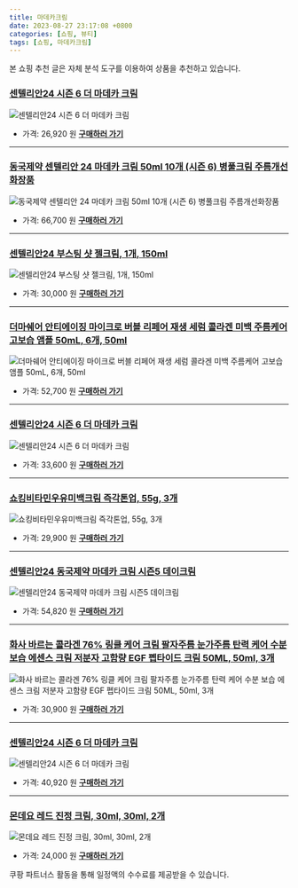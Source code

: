 ```yaml
---
title: 마데카크림
date: 2023-08-27 23:17:08 +0800
categories: [쇼핑, 뷰티]
tags: [쇼핑, 마데카크림]
---
```

본 쇼핑 추천 글은 자체 분석 도구를 이용하여 상품을 추천하고 있습니다.
### [센텔리안24 시즌 6 더 마데카 크림](https://link.coupang.com/re/AFFSDP?lptag=AF1030537&pageKey=6268053607&itemId=12021853840&vendorItemId=81879918754&traceid=V0-153-5cb1aa02a09e2f89&requestid=20230906231708029241337496&token=31850C%7CMIXED)
![센텔리안24 시즌 6 더 마데카 크림](https://ads-partners.coupang.com/image1/2_eq9-HgIkVsEKC7296AlkGUvEiMFPzLrv3D-WDsTlyL5e_4Dl9FagjAmqyc1Pw8Vd-TQ0-Q0vTrFlX0F3Guq5rgVsSdEFCAxfgyBQWvzJPr3uLom6UrZsk8-KfuGUbonG1VnRllsqTBvxeZadKCoKSyDINN-9bNiDv7mnJqhfHaYLCNUbO9CAcoKU6XM46rPg1V47S-UUfyNnojMkYQvWoifANsmuUjti0BF5cW2zcqi9KuuAv9vQLqMe8J6QVcjiEM8JL0VVdXhLNCvAa0YLPsQixs0DMag_piDtDo4Ns=)
- 가격: 26,920 원
[**구매하러 가기**](https://link.coupang.com/re/AFFSDP?lptag=AF1030537&pageKey=6268053607&itemId=12021853840&vendorItemId=81879918754&traceid=V0-153-5cb1aa02a09e2f89&requestid=20230906231708029241337496&token=31850C%7CMIXED)
---
### [동국제약 센텔리안 24 마데카 크림 50ml 10개 (시즌 6) 병풀크림 주름개선화장품](https://link.coupang.com/re/AFFSDP?lptag=AF1030537&pageKey=6268053607&itemId=18570305482&vendorItemId=86893077146&traceid=V0-153-5cb1aa02a09e2f89&requestid=20230906231708029241337496&token=31850C%7CMIXED)
![동국제약 센텔리안 24 마데카 크림 50ml 10개 (시즌 6) 병풀크림 주름개선화장품](https://ads-partners.coupang.com/image1/BaD5FnX3j0MS6ZS3BaRztnN9FIpT3m4cBvEWBizIimKWlpNmQWD1Zj45U4V22PsmJKuvo1WMXnWR2dKlvVAANa1m8Pt3hA2o3NTiuXLN2gBdXx9q7WzCv6XZDn-AeVYQrtEQknZySQEUWvogaYLJW07E9mtClLz1Wr5S2SnW7O3zRsp45NWi1YjJjfGqGveQUCXPLolRBoNal4bUHunN9FCW0pqErBs6C9d4oajQ2AmqBJPL3d7fYnhuzXgXE9pwbwDqK5eb2os0xdDWlA9CS093T9MB2iVozdz_8PZfpVu3)
- 가격: 66,700 원
[**구매하러 가기**](https://link.coupang.com/re/AFFSDP?lptag=AF1030537&pageKey=6268053607&itemId=18570305482&vendorItemId=86893077146&traceid=V0-153-5cb1aa02a09e2f89&requestid=20230906231708029241337496&token=31850C%7CMIXED)
---
### [센텔리안24 부스팅 샷 젤크림, 1개, 150ml](https://link.coupang.com/re/AFFSDP?lptag=AF1030537&pageKey=7572830630&itemId=19975049203&vendorItemId=87073537705&traceid=V0-153-5b2298c6f7f24b13&clickBeacon=DW%2F%2BK4aGph8kbRhoWLhLXVGmtcerZCGoh%2BEOOvQni9SqF8JunsOkTxDqEgfKBz8AkBV5WTCTa1je25GPmHH9IzqAJpyIOFTSVk4SbRJih4YIi%2FJzc30h4coaqd4C9iuZJcOj%2Fiis6IstqrWUl6QgSBPxPl5LRO0bYtXbGVvQV0k0MikB%2Byp188bmuyMzbgY2lPpEJXDK28lBjxKHcvzw8oqx%2FYKUfVddPTm13E9zdLjFZk2sg4%2B8ZpldCkJEj3Q%2FyycCv%2BHCi2vc9T3Bc8sduDe9Q8t3i8hK05CJnuWRaxxBasaJifPix6Fuuz5rb%2FdH38KIucdmfZ5Dt%2BMSF8wDWQcatmo6AYixfpAmvrf8OmH8F1kWaFAFvwbMn6RL6BRkUC1x0y6wOKlURlVydyLs8EAAQWVJr5HSLnRI1vSQ8Q0GIi%2BNR2F84Sv9vNoIFlogN73u4%2FPrNI2ZdYK1hx7vKzHtkua5uuwJMbAC%2FzSDcN%2Bro4iT3VEAORA13EShFDt5XmFRBtmF2Ra10IX8WPHZEl7rq%2BwcZDe5YdTIgfmGuMxJr1ouNDALoKMbvH4N%2FcJzAjyoaAjwBXQ%2Fxb5eEWLaiZR6h88LoBXjM%2FCNiu%2FfLfzLJTfO95QjOibMGNGubYorrNg2lTsgMsoqiIHDYA%2Flrsf194hJ9Y7sOXpCe33eZGjVXpHXFsEcry5xdcvOXlvVvYa6ygj0Scy1iZyhUHNKhQw%2FHuEWlkgkMrzf4kmCuLfa%2FXOJOmpRw80oGeU52XRngjBhOy4yQeAiEdOfoREN0Kpia1vE3u%2BNwOlL6gFfYoyPPcwq2ZJfXo0pEa0BAyNLUuiVo%2BpnyW1f2EET6zOFRa3NuKEyaCRPwX6ezBnUwFdAc5J0KwE962F9T8VBj7M6&requestid=20230906231708029241337496&token=31850C%7CMIXED)
![센텔리안24 부스팅 샷 젤크림, 1개, 150ml](https://ads-partners.coupang.com/image1/04cqrpF8Mt4j6pPd07zAupbB5Qmc56RPPHaw5oLl3Gmtq3mc2dJVHmjzpS3Hnv0VqGtnjwvy5jRiZkzlAsSQA1oMT_Zy1ehAWkE0Gt193zQDRpSc8dzA1PMLseRd3M-wU6HBCC-Hq4hVZT0mEHCGc7cxzj6Ph8n6UmpqvGe1r3E1EgiIleHw2d3dHKXKF9DkCx2FqaQTqW03wmIysl52VrrrRHZXxW9HoT7f35i0wajA5r5q9r9njTssmardml4-Gt13yxLuzQX2LOJ9MY7KT_PK8Ia0oVuXxYMeRkIzmLxIghVB)
- 가격: 30,000 원
[**구매하러 가기**](https://link.coupang.com/re/AFFSDP?lptag=AF1030537&pageKey=7572830630&itemId=19975049203&vendorItemId=87073537705&traceid=V0-153-5b2298c6f7f24b13&clickBeacon=DW%2F%2BK4aGph8kbRhoWLhLXVGmtcerZCGoh%2BEOOvQni9SqF8JunsOkTxDqEgfKBz8AkBV5WTCTa1je25GPmHH9IzqAJpyIOFTSVk4SbRJih4YIi%2FJzc30h4coaqd4C9iuZJcOj%2Fiis6IstqrWUl6QgSBPxPl5LRO0bYtXbGVvQV0k0MikB%2Byp188bmuyMzbgY2lPpEJXDK28lBjxKHcvzw8oqx%2FYKUfVddPTm13E9zdLjFZk2sg4%2B8ZpldCkJEj3Q%2FyycCv%2BHCi2vc9T3Bc8sduDe9Q8t3i8hK05CJnuWRaxxBasaJifPix6Fuuz5rb%2FdH38KIucdmfZ5Dt%2BMSF8wDWQcatmo6AYixfpAmvrf8OmH8F1kWaFAFvwbMn6RL6BRkUC1x0y6wOKlURlVydyLs8EAAQWVJr5HSLnRI1vSQ8Q0GIi%2BNR2F84Sv9vNoIFlogN73u4%2FPrNI2ZdYK1hx7vKzHtkua5uuwJMbAC%2FzSDcN%2Bro4iT3VEAORA13EShFDt5XmFRBtmF2Ra10IX8WPHZEl7rq%2BwcZDe5YdTIgfmGuMxJr1ouNDALoKMbvH4N%2FcJzAjyoaAjwBXQ%2Fxb5eEWLaiZR6h88LoBXjM%2FCNiu%2FfLfzLJTfO95QjOibMGNGubYorrNg2lTsgMsoqiIHDYA%2Flrsf194hJ9Y7sOXpCe33eZGjVXpHXFsEcry5xdcvOXlvVvYa6ygj0Scy1iZyhUHNKhQw%2FHuEWlkgkMrzf4kmCuLfa%2FXOJOmpRw80oGeU52XRngjBhOy4yQeAiEdOfoREN0Kpia1vE3u%2BNwOlL6gFfYoyPPcwq2ZJfXo0pEa0BAyNLUuiVo%2BpnyW1f2EET6zOFRa3NuKEyaCRPwX6ezBnUwFdAc5J0KwE962F9T8VBj7M6&requestid=20230906231708029241337496&token=31850C%7CMIXED)
---
### [더마쉐어 안티에이징 마이크로 버블 리페어 재생 세럼 콜라겐 미백 주름케어 고보습 앰플 50mL, 6개, 50ml](https://link.coupang.com/re/AFFSDP?lptag=AF1030537&pageKey=7175947286&itemId=18088800148&vendorItemId=85241398847&traceid=V0-153-0502fe12997fa42d&clickBeacon=DW%2F%2BK4aGph8kbRhoWLhLXVGmtcerZCGoh%2BEOOvQni9SqF8JunsOkTxDqEgfKBz8AkBV5WTCTa1je25GPmHH9IzqAJpyIOFTSVk4SbRJih4Z32nk%2BI7vmVvFfW6Ti1146JcOj%2Fiis6IstqrWUl6QgSH1a5dbVtirb2DdkfPVS4bTDSFSnYso3ULWvqmFDMbV2lPpEJXDK28lBjxKHcvzw8oqx%2FYKUfVddPTm13E9zdLjFZk2sg4%2B8ZpldCkJEj3Q%2F0Foj2urC6DpaGU26HKT1AivxYhKibWhCWc84QgNaNoj9dMHYymzIWnNSO7ygwk5kwHBdNUfGtWt30s4%2Fea0sZ520W4rK%2BUQo7EiEboTlO1z5xUMhLsOl%2Bz2FzahLwx9sTEeHNZ048N7L1TClS3MK%2BmpDqd83mt48a%2BYf9lZvRMr6tXj6mNUCIPeopoULpQ0sIZu7ynCeHtbZuuRLIll96MLJ2rjO27ktDAl35cwUMIZJr1ouNDALoKMbvH4N%2FcJzAjyoaAjwBXQ%2Fxb5eEWLaiTldW2n33Z%2BoCC7VKgF3HnnWz9jPcDvLUw8b2KL%2BzLs1EM0Df%2Fc%2BuwC8N14oKmNQUxik8XG7KtnpedTaJ0GXOnFk9UEWq61g5DKYSIVu0k3%2BLidtLI5R8bbliEkvpgvU0Zd%2FB%2Bc4n3TXtAUscEOO20iv08YmtZTZgmU7rFv00D1nRd2WpEOvj6QQaekKbElAy6DFHgXhEUBO5VWC1H5ZlhGSkt53VAGkE%2FYvn4FAKpRr25vI5DYLmRRPOMiT2cK86B6DSP%2FQR3TtvfQjjqNUousdcZw5OyoQN6vXsfWm%2B0y3HNh2YBxIQcYbsK71100hQK2ilFOAGrl%2F07sW1m0sfyMhlMLyWkmZtYwdeFmCFQ%2Fo&requestid=20230906231708029241337496&token=31850C%7CMIXED)
![더마쉐어 안티에이징 마이크로 버블 리페어 재생 세럼 콜라겐 미백 주름케어 고보습 앰플 50mL, 6개, 50ml](https://ads-partners.coupang.com/image1/ucdUoe9umlAywEJ-uT_zvpKw5LKpCXsJWnmePIswCA3KrM_xRjPkwLj0dbUVogiyVt7pfmXNRP3lUh5cbXj0iMYbG4Wwf_ZIMFk9g_RquJ7tnw7yK1cz11QyOFCRdGlrTJ37Gv4-V3ZNN7rbO4jLylpSi7-ypXXfrF60XZOWnTCFpNumYRKnSC6o9CpzqJQ_9YN0YVBvzxyq1K-MlrJc4yCgErXz0ybLE4BfXTkYqBiVrz4F11KYp8ebqutOyelHMhQjcALEQ1_wSLxBhnSb_HCV8_Hj0RDTrKLCSbZpxBqU-haH)
- 가격: 52,700 원
[**구매하러 가기**](https://link.coupang.com/re/AFFSDP?lptag=AF1030537&pageKey=7175947286&itemId=18088800148&vendorItemId=85241398847&traceid=V0-153-0502fe12997fa42d&clickBeacon=DW%2F%2BK4aGph8kbRhoWLhLXVGmtcerZCGoh%2BEOOvQni9SqF8JunsOkTxDqEgfKBz8AkBV5WTCTa1je25GPmHH9IzqAJpyIOFTSVk4SbRJih4Z32nk%2BI7vmVvFfW6Ti1146JcOj%2Fiis6IstqrWUl6QgSH1a5dbVtirb2DdkfPVS4bTDSFSnYso3ULWvqmFDMbV2lPpEJXDK28lBjxKHcvzw8oqx%2FYKUfVddPTm13E9zdLjFZk2sg4%2B8ZpldCkJEj3Q%2F0Foj2urC6DpaGU26HKT1AivxYhKibWhCWc84QgNaNoj9dMHYymzIWnNSO7ygwk5kwHBdNUfGtWt30s4%2Fea0sZ520W4rK%2BUQo7EiEboTlO1z5xUMhLsOl%2Bz2FzahLwx9sTEeHNZ048N7L1TClS3MK%2BmpDqd83mt48a%2BYf9lZvRMr6tXj6mNUCIPeopoULpQ0sIZu7ynCeHtbZuuRLIll96MLJ2rjO27ktDAl35cwUMIZJr1ouNDALoKMbvH4N%2FcJzAjyoaAjwBXQ%2Fxb5eEWLaiTldW2n33Z%2BoCC7VKgF3HnnWz9jPcDvLUw8b2KL%2BzLs1EM0Df%2Fc%2BuwC8N14oKmNQUxik8XG7KtnpedTaJ0GXOnFk9UEWq61g5DKYSIVu0k3%2BLidtLI5R8bbliEkvpgvU0Zd%2FB%2Bc4n3TXtAUscEOO20iv08YmtZTZgmU7rFv00D1nRd2WpEOvj6QQaekKbElAy6DFHgXhEUBO5VWC1H5ZlhGSkt53VAGkE%2FYvn4FAKpRr25vI5DYLmRRPOMiT2cK86B6DSP%2FQR3TtvfQjjqNUousdcZw5OyoQN6vXsfWm%2B0y3HNh2YBxIQcYbsK71100hQK2ilFOAGrl%2F07sW1m0sfyMhlMLyWkmZtYwdeFmCFQ%2Fo&requestid=20230906231708029241337496&token=31850C%7CMIXED)
---
### [센텔리안24 시즌 6 더 마데카 크림](https://link.coupang.com/re/AFFSDP?lptag=AF1030537&pageKey=6268053607&itemId=16304337628&vendorItemId=86893077186&traceid=V0-153-5cb1aa02a09e2f89&requestid=20230906231708029241337496&token=31850C%7CMIXED)
![센텔리안24 시즌 6 더 마데카 크림](https://ads-partners.coupang.com/image1/QA44p346-pXhm-hOQHq212H9jhvbDEqzUW8ESBWtOkd0Ba55OSOTG_VMYajulueUU5RrKrciFLwC7Iy49ZLSoawWMC0ulWjJ5h7zxRhHW7-GaVLTXPO_KbamLsI6Shk3YDooFnKSX1UQaupzFKhso-0p8rcU7LyQco9nVAZJtVkW6hL4lzeHSWIwFZj4OgJ5j0fPLremaO_pbduWVvh2MwKeSN10pK9cDyt9D50vPseVhEDUtZ7XRnTLXTpgE6CfYzYI8WLusbXexLRdnWL-CyXV9uTCIHDMVynwXdthwFk=)
- 가격: 33,600 원
[**구매하러 가기**](https://link.coupang.com/re/AFFSDP?lptag=AF1030537&pageKey=6268053607&itemId=16304337628&vendorItemId=86893077186&traceid=V0-153-5cb1aa02a09e2f89&requestid=20230906231708029241337496&token=31850C%7CMIXED)
---
### [쇼킹비타민우유미백크림 즉각톤업, 55g, 3개](https://link.coupang.com/re/AFFSDP?lptag=AF1030537&pageKey=239025537&itemId=15606937430&vendorItemId=71038301023&traceid=V0-153-f69d7b36200902e6&clickBeacon=DW%2F%2BK4aGph8kbRhoWLhLXVGmtcerZCGoh%2BEOOvQni9SqF8JunsOkTxDqEgfKBz8AkBV5WTCTa1je25GPmHH9IzqAJpyIOFTSVk4SbRJih4asdEoM3xCFBg2aL2xXwnvvjRcY6Zdg0h8VHDULwHsaco5xkkVRpkEg7Y9fkeuTDjCNvOKn1UrrGHhvD6%2BSer23lPpEJXDK28lBjxKHcvzw8oqx%2FYKUfVddPTm13E9zdLjFZk2sg4%2B8ZpldCkJEj3Q%2FKcAM7WRQgw0R75yMcwkiViyttfQb14mN8PrjIKCFrGbQs%2FZ2iwSmmro5fhQqQE5KwHBdNUfGtWt30s4%2Fea0sZ7Rgm0Zek93mNuMInAD39Ip9CJlQr6%2FjJxeHcSti6hKo80VoxcMCpDUCqatrQ6de0DkyVTqjfZlDuZFwx1HwVUflMU0qJNrxy%2FD3qCvjOSrFaNbDUqf88ujO0wBkpvqVqZId11tmDwlirK3fmVeCY3Vb%2F2D16KuwR7DLip6eQHMQi5oYRqRk94%2BkAVqiRbS4Zkefikh1PxYEgotypuhLuHqvHgh0KaAoy3UHAOAkHC9NXStrHVnPAgy%2FZFuc9faczzn%2F0pjaItoqy79%2Ft5Da00w3815mRyiSVOzkOMCXSyVAq%2FOlZZEuQ%2FcdVmb%2BkD85uR227Wd7vLJYbYfLePbN4BlKvXRY%2FyegpWzJ3bmveWuq4LjrnWu5D%2FC%2FFrMne1csEVeZ%2Fl3b7FGhd3DwLY3pT1KIKIMUVuB%2BEWQceL8f6kXZxZMqRe1546hFrWf%2BogyWCro%2FYAPlfY1UOgpHEHe0EFEvcGdXqcVifX6kBf7i1RbJYCwlNaiFyRf0%2F8qrvzrdYtWHApaR5q25%2BlYIIaddsE6ERDWD7afuyIqrqtZbSUiz&requestid=20230906231708029241337496&token=31850C%7CMIXED)
![쇼킹비타민우유미백크림 즉각톤업, 55g, 3개](https://ads-partners.coupang.com/image1/TkqKNwMZ-K8WHTBRTgldF1pcoLOxEERSuA0Qpf6D7aUif3xSRHpiaN5QCmBCaOxFEvcaqmMSOJN1VJqfxT7Pwae44t0rD8We-Nh2GSwS4_-_1etot1cPf6AHZ90YZi2sTRgXi81SVOeekEYR5aYXFC3WHXnzSIE5-KWybGQeerpqYJgfcp04GfUtSdPJyJWOXDEcHkBhcR2pE41wsvnN2PWdwnM4pK2iwf5_UXQUDLdkynznNTFnik1KZS6z7KpWg4oAJJ6dn5QUXQ==)
- 가격: 29,900 원
[**구매하러 가기**](https://link.coupang.com/re/AFFSDP?lptag=AF1030537&pageKey=239025537&itemId=15606937430&vendorItemId=71038301023&traceid=V0-153-f69d7b36200902e6&clickBeacon=DW%2F%2BK4aGph8kbRhoWLhLXVGmtcerZCGoh%2BEOOvQni9SqF8JunsOkTxDqEgfKBz8AkBV5WTCTa1je25GPmHH9IzqAJpyIOFTSVk4SbRJih4asdEoM3xCFBg2aL2xXwnvvjRcY6Zdg0h8VHDULwHsaco5xkkVRpkEg7Y9fkeuTDjCNvOKn1UrrGHhvD6%2BSer23lPpEJXDK28lBjxKHcvzw8oqx%2FYKUfVddPTm13E9zdLjFZk2sg4%2B8ZpldCkJEj3Q%2FKcAM7WRQgw0R75yMcwkiViyttfQb14mN8PrjIKCFrGbQs%2FZ2iwSmmro5fhQqQE5KwHBdNUfGtWt30s4%2Fea0sZ7Rgm0Zek93mNuMInAD39Ip9CJlQr6%2FjJxeHcSti6hKo80VoxcMCpDUCqatrQ6de0DkyVTqjfZlDuZFwx1HwVUflMU0qJNrxy%2FD3qCvjOSrFaNbDUqf88ujO0wBkpvqVqZId11tmDwlirK3fmVeCY3Vb%2F2D16KuwR7DLip6eQHMQi5oYRqRk94%2BkAVqiRbS4Zkefikh1PxYEgotypuhLuHqvHgh0KaAoy3UHAOAkHC9NXStrHVnPAgy%2FZFuc9faczzn%2F0pjaItoqy79%2Ft5Da00w3815mRyiSVOzkOMCXSyVAq%2FOlZZEuQ%2FcdVmb%2BkD85uR227Wd7vLJYbYfLePbN4BlKvXRY%2FyegpWzJ3bmveWuq4LjrnWu5D%2FC%2FFrMne1csEVeZ%2Fl3b7FGhd3DwLY3pT1KIKIMUVuB%2BEWQceL8f6kXZxZMqRe1546hFrWf%2BogyWCro%2FYAPlfY1UOgpHEHe0EFEvcGdXqcVifX6kBf7i1RbJYCwlNaiFyRf0%2F8qrvzrdYtWHApaR5q25%2BlYIIaddsE6ERDWD7afuyIqrqtZbSUiz&requestid=20230906231708029241337496&token=31850C%7CMIXED)
---
### [센텔리안24 동국제약 마데카 크림 시즌5 데이크림](https://link.coupang.com/re/AFFSDP?lptag=AF1030537&pageKey=1362620687&itemId=17507033304&vendorItemId=84687277810&traceid=V0-153-2c1d04216b617383&requestid=20230906231708029241337496&token=31850C%7CMIXED)
![센텔리안24 동국제약 마데카 크림 시즌5 데이크림](https://ads-partners.coupang.com/image1/5sCB1Z4cyQUfa3Cu5kdbu5PnTT00zHY7WhBY3BcK2a2m1pUHWgTuQdbSqnhXSEJJ5cffV2a8Ge5CDbJz_oot10Qpk2eAm6n5YBp7r7gDSIt_gU-_axkPFBF3vDKCj94RRuDKP8lC6bzQrDwkVe68ggQELrT9QB5OWMogZZYVvOazo-AErovrFlYb8_KRRkVQLyRjIEOq-7M7ySBiq9X-9Amre_JFy9trYkQgNytPIIWmTb5tJEwTHufWjasCb8_hRtjBWakU8kzPHOT2NQdPCocvqT1Y_0BbfnpUPRjAwSo=)
- 가격: 54,820 원
[**구매하러 가기**](https://link.coupang.com/re/AFFSDP?lptag=AF1030537&pageKey=1362620687&itemId=17507033304&vendorItemId=84687277810&traceid=V0-153-2c1d04216b617383&requestid=20230906231708029241337496&token=31850C%7CMIXED)
---
### [화사 바르는 콜라겐 76% 링클 케어 크림 팔자주름 눈가주름 탄력 케어 수분 보습 에센스 크림 저분자 고함량 EGF 펩타이드 크림 50ML, 50ml, 3개](https://link.coupang.com/re/AFFSDP?lptag=AF1030537&pageKey=7368560771&itemId=19002003128&vendorItemId=84377411924&traceid=V0-153-7990a958fd633467&clickBeacon=DW%2F%2BK4aGph8kbRhoWLhLXVGmtcerZCGoh%2BEOOvQni9SqF8JunsOkTxDqEgfKBz8AkBV5WTCTa1je25GPmHH9IzqAJpyIOFTSVk4SbRJih4bJPY26EpGsy0y55sGNrzA0jRcY6Zdg0h8VHDULwHsacqxEtQGpEExkGmW7HwX%2F0a%2F9ME5jphuL7ltfUrN9WastlPpEJXDK28lBjxKHcvzw8oqx%2FYKUfVddPTm13E9zdLjFZk2sg4%2B8ZpldCkJEj3Q%2FmR8bFP%2BuRn8Ue%2FnIcvL9ZxS2TGZjndOdI0Bs27JRptsAgx4wNBw%2BCb1VZT31nfM0wHBdNUfGtWt30s4%2Fea0sZ3I3loUk0JQY8bIzTcC7ZD6UJ3IYI9rh1pYkUu90NS76TEeHNZ048N7L1TClS3MK%2BmpDqd83mt48a%2BYf9lZvRMps27kMkRIYxVTraBCkgB4o%2BBRDLFtRwGea%2F30lpx%2BRHdW4SgwzvZVO8r5nQH088XngpfK4vZKOKDtamsiW3VdS6snWYYWEBPHJVEB1diFRGgV%2Fwm4pe1BK%2FbHehqqvXJxmt5xyKQa3neKiYp9ElE3B40zb93k2ETVcKdaKBMwGlcsvXHc72sDsnKQ4FoYwAzwXX4NP%2BT8J4Fs7U6oL%2BQhu1nSbn7aOdH%2FYAWeB7%2Fz89QppQbmO31%2BV99yaFOCN0SGaReu0%2BOpigwvLL2BxQm5G%2Bfo%2FCatBdMbu3kefnPAtUimkRohBEdDqdVZY0cwpC2k6x3L6x6nwdEcLnC4ulFLE3G6BKPuBLGnOQd1gEBCKr6DEgkvtFBf049p513kTqwIKnt3Dv84fKuvX9Y9%2BpxZuP1rgCKluxzpC6hwexW8SPBtUVHqLazOPbwiCBtw%2BaCxhEPzeu3MLJm2nYk5pF9LA&requestid=20230906231708029241337496&token=31850C%7CMIXED)
![화사 바르는 콜라겐 76% 링클 케어 크림 팔자주름 눈가주름 탄력 케어 수분 보습 에센스 크림 저분자 고함량 EGF 펩타이드 크림 50ML, 50ml, 3개](https://ads-partners.coupang.com/image1/jc4B-H73Or4yhQvZjbzMTTQlD7WB-Xbt9lLVHnIfWbIRcyucofWQlWrey6HysRSCttTF0Etjm90GN0HokIp6J9eiISjuVqLofb2t06EiHjPB8WMDdN-muOILpsloNhxX8Oq022G3qVC5YjnSNJg3plQRtcgoTMWfv4s_5a_UAKnsaqshcc8Jqe-3-DedZoU-8AUOFqEXVHFgACc18Zq0dtuEa49hQm7bAMYBE4ZlvBRi8L_Bx48Nkaj4yTE_l8oqnmSnz9Oe34nCT60N5kbzMhsBDNA_2oGeRH7Gr8bzSpXXMZ2p)
- 가격: 30,900 원
[**구매하러 가기**](https://link.coupang.com/re/AFFSDP?lptag=AF1030537&pageKey=7368560771&itemId=19002003128&vendorItemId=84377411924&traceid=V0-153-7990a958fd633467&clickBeacon=DW%2F%2BK4aGph8kbRhoWLhLXVGmtcerZCGoh%2BEOOvQni9SqF8JunsOkTxDqEgfKBz8AkBV5WTCTa1je25GPmHH9IzqAJpyIOFTSVk4SbRJih4bJPY26EpGsy0y55sGNrzA0jRcY6Zdg0h8VHDULwHsacqxEtQGpEExkGmW7HwX%2F0a%2F9ME5jphuL7ltfUrN9WastlPpEJXDK28lBjxKHcvzw8oqx%2FYKUfVddPTm13E9zdLjFZk2sg4%2B8ZpldCkJEj3Q%2FmR8bFP%2BuRn8Ue%2FnIcvL9ZxS2TGZjndOdI0Bs27JRptsAgx4wNBw%2BCb1VZT31nfM0wHBdNUfGtWt30s4%2Fea0sZ3I3loUk0JQY8bIzTcC7ZD6UJ3IYI9rh1pYkUu90NS76TEeHNZ048N7L1TClS3MK%2BmpDqd83mt48a%2BYf9lZvRMps27kMkRIYxVTraBCkgB4o%2BBRDLFtRwGea%2F30lpx%2BRHdW4SgwzvZVO8r5nQH088XngpfK4vZKOKDtamsiW3VdS6snWYYWEBPHJVEB1diFRGgV%2Fwm4pe1BK%2FbHehqqvXJxmt5xyKQa3neKiYp9ElE3B40zb93k2ETVcKdaKBMwGlcsvXHc72sDsnKQ4FoYwAzwXX4NP%2BT8J4Fs7U6oL%2BQhu1nSbn7aOdH%2FYAWeB7%2Fz89QppQbmO31%2BV99yaFOCN0SGaReu0%2BOpigwvLL2BxQm5G%2Bfo%2FCatBdMbu3kefnPAtUimkRohBEdDqdVZY0cwpC2k6x3L6x6nwdEcLnC4ulFLE3G6BKPuBLGnOQd1gEBCKr6DEgkvtFBf049p513kTqwIKnt3Dv84fKuvX9Y9%2BpxZuP1rgCKluxzpC6hwexW8SPBtUVHqLazOPbwiCBtw%2BaCxhEPzeu3MLJm2nYk5pF9LA&requestid=20230906231708029241337496&token=31850C%7CMIXED)
---
### [센텔리안24 시즌 6 더 마데카 크림](https://link.coupang.com/re/AFFSDP?lptag=AF1030537&pageKey=6268053607&itemId=12914756897&vendorItemId=86287275424&traceid=V0-153-5cb1aa02a09e2f89&requestid=20230906231708029241337496&token=31850C%7CMIXED)
![센텔리안24 시즌 6 더 마데카 크림](https://ads-partners.coupang.com/image1/1YxaaIOEYwIPCa1b1cJ17zqOemumTyCI5C3g9Ro25NZg1Z7ubjVUwvXBtak04HuSdsFrutjmeAXjkcaXZxnF6Cr6ULeFfQ9XzhmlpKLsksYtRQxRsZbrZKL7_bqRqevHZSOrr0D0yJyjltWZHcV4D9abnHxqLLoZ_VA7KC923qJBSrg3xaIzWicHMOdmaDvilNs0ex5nva6KxbBmZaR5hhUCgFd2f2eZEKheZQ-9mnczRRd7GY6nX-ENkPUb6A5j6QjYyeR-VjA6_3z5-xAZwauo)
- 가격: 40,920 원
[**구매하러 가기**](https://link.coupang.com/re/AFFSDP?lptag=AF1030537&pageKey=6268053607&itemId=12914756897&vendorItemId=86287275424&traceid=V0-153-5cb1aa02a09e2f89&requestid=20230906231708029241337496&token=31850C%7CMIXED)
---
### [몬데요 레드 진정 크림, 30ml, 30ml, 2개](https://link.coupang.com/re/AFFSDP?lptag=AF1030537&pageKey=6661092259&itemId=18333823183&vendorItemId=85553307570&traceid=V0-153-098d59ab6b6d527b&clickBeacon=DW%2F%2BK4aGph8kbRhoWLhLXVGmtcerZCGoh%2BEOOvQni9SqF8JunsOkTxDqEgfKBz8AkBV5WTCTa1je25GPmHH9IzqAJpyIOFTSVk4SbRJih4YDciqAqlD44Y3tu5N6cYehjRcY6Zdg0h8VHDULwHsacpDu6GOS4dffxiVEUQg1MRwmlXMCGTFlyjxRn2WIPo8slPpEJXDK28lBjxKHcvzw8oqx%2FYKUfVddPTm13E9zdLjFZk2sg4%2B8ZpldCkJEj3Q%2FgRhzBFKyD43f0ezFo5RNq%2F8mKsz%2BAoCzm6bedjkGb1FoRbr5s1QGmER7LCIOVjpi38KIucdmfZ5Dt%2BMSF8wDWWBDDaGLVY4wJYt8hl52l3MUaODQ63fGY2prO2%2FoDR47ZQ%2BHIPcI%2F5b9NRV4dJEKNZ2y6BFNTp8JJ%2FFZfVakrEevNXmxtqEFoRKX07N6dkHrRJOa2ys1MYqhOmhH2yTTX2WhG%2F%2FK%2F%2FYrM3lkfBCxHsPgpfK4vZKOKDtamsiW3VdS6snWYYWEBPHJVEB1diFRGgV%2Fwm4pe1BK%2FbHehqqvXJxmt5xyKQa3neKiYp9ElE3B40zb93k2ETVcKdaKBMwGlcsvXHc72sDsnKQ4FoYwAzwXX4NP%2BT8J4Fs7U6oL%2BQhu1nSbn7aOdH%2FYAWeB7%2Fz89QppQbmO31%2BV99yaFOCN0SGaReu0%2BOpigwvLL2BxQm5G%2Bfo%2FCatBdMbu3kefnPAtUimkRohBEdDqdVZY0cwpC2k6x3L6x6nwdEcLnC4ulFLE3G6BKPuBLGnOQd1gEBCKr6DEgkvtFBf049p513kTqwIKnt3Dv84fKuvX9Y9%2BpxZuP1rgCKluxzpC6hwexW8SPBtUVHqLazOPbwiCBtw%2BaCxhEPzeu3MLJm2nYk5pF9LA&requestid=20230906231708029241337496&token=31850C%7CMIXED)
![몬데요 레드 진정 크림, 30ml, 30ml, 2개](https://ads-partners.coupang.com/image1/atlM7DK5YojNhvkKapqizb4qi8mWvh93-OLR1Md5ougxCOK2jcKpfkTLa86qYtJKpRImd4lvhipezbg10C3AS0yfMONI9KvcNJdljMl-6h28H90dNqNaDGxgmZwVBroAMuzvUOlvA6Xe1xyP65N420VeKyTR9V_ESwtYMTZ38RXIvs0tWGe9-ov4jw2JfvuaZcty6sfyM7nkpa2n4gp6atBzK4t52UPYr9osO_ag8KYBp0QNDE98zosfTl55Nnt3G0_GtHT-XiN7KKFZ_JcCtbKAqUDbo7iU0izIgdgUhMBhR07p)
- 가격: 24,000 원
[**구매하러 가기**](https://link.coupang.com/re/AFFSDP?lptag=AF1030537&pageKey=6661092259&itemId=18333823183&vendorItemId=85553307570&traceid=V0-153-098d59ab6b6d527b&clickBeacon=DW%2F%2BK4aGph8kbRhoWLhLXVGmtcerZCGoh%2BEOOvQni9SqF8JunsOkTxDqEgfKBz8AkBV5WTCTa1je25GPmHH9IzqAJpyIOFTSVk4SbRJih4YDciqAqlD44Y3tu5N6cYehjRcY6Zdg0h8VHDULwHsacpDu6GOS4dffxiVEUQg1MRwmlXMCGTFlyjxRn2WIPo8slPpEJXDK28lBjxKHcvzw8oqx%2FYKUfVddPTm13E9zdLjFZk2sg4%2B8ZpldCkJEj3Q%2FgRhzBFKyD43f0ezFo5RNq%2F8mKsz%2BAoCzm6bedjkGb1FoRbr5s1QGmER7LCIOVjpi38KIucdmfZ5Dt%2BMSF8wDWWBDDaGLVY4wJYt8hl52l3MUaODQ63fGY2prO2%2FoDR47ZQ%2BHIPcI%2F5b9NRV4dJEKNZ2y6BFNTp8JJ%2FFZfVakrEevNXmxtqEFoRKX07N6dkHrRJOa2ys1MYqhOmhH2yTTX2WhG%2F%2FK%2F%2FYrM3lkfBCxHsPgpfK4vZKOKDtamsiW3VdS6snWYYWEBPHJVEB1diFRGgV%2Fwm4pe1BK%2FbHehqqvXJxmt5xyKQa3neKiYp9ElE3B40zb93k2ETVcKdaKBMwGlcsvXHc72sDsnKQ4FoYwAzwXX4NP%2BT8J4Fs7U6oL%2BQhu1nSbn7aOdH%2FYAWeB7%2Fz89QppQbmO31%2BV99yaFOCN0SGaReu0%2BOpigwvLL2BxQm5G%2Bfo%2FCatBdMbu3kefnPAtUimkRohBEdDqdVZY0cwpC2k6x3L6x6nwdEcLnC4ulFLE3G6BKPuBLGnOQd1gEBCKr6DEgkvtFBf049p513kTqwIKnt3Dv84fKuvX9Y9%2BpxZuP1rgCKluxzpC6hwexW8SPBtUVHqLazOPbwiCBtw%2BaCxhEPzeu3MLJm2nYk5pF9LA&requestid=20230906231708029241337496&token=31850C%7CMIXED)


쿠팡 파트너스 활동을 통해 일정액의 수수료를 제공받을 수 있습니다.

